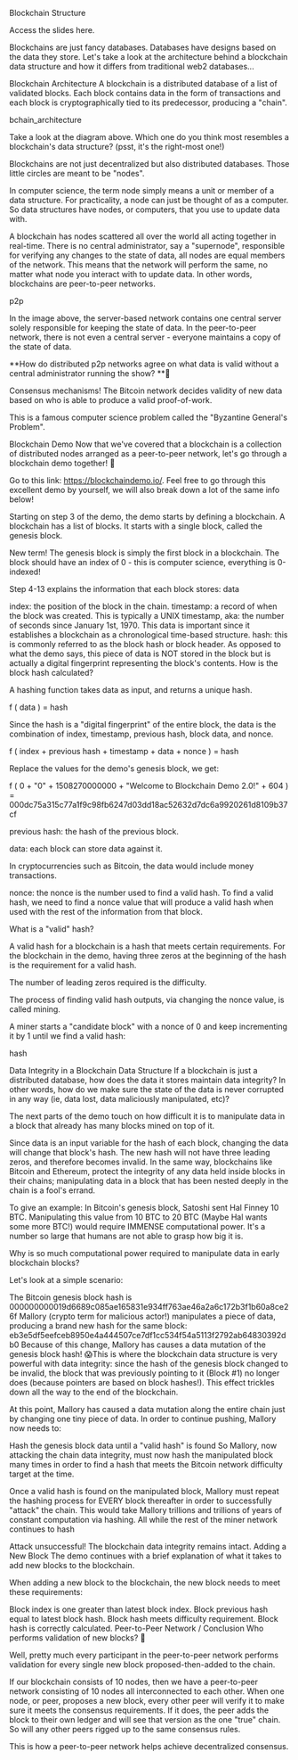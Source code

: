 Blockchain Structure

Access the slides here.

Blockchains are just fancy databases. Databases have designs based on the data they store. Let's take a look at the architecture behind a blockchain data structure and how it differs from traditional web2 databases...

Blockchain Architecture
A blockchain is a distributed database of a list of validated blocks. Each block contains data in the form of transactions and each block is cryptographically tied to its predecessor, producing a "chain".

bchain_architecture

Take a look at the diagram above. Which one do you think most resembles a blockchain's data structure? (psst, it's the right-most one!)

Blockchains are not just decentralized but also distributed databases. Those little circles are meant to be "nodes".

In computer science, the term node simply means a unit or member of a data structure. For practicality, a node can just be thought of as a computer. So data structures have nodes, or computers, that you use to update data with.

A blockchain has nodes scattered all over the world all acting together in real-time. There is no central administrator, say a "supernode", responsible for verifying any changes to the state of data, all nodes are equal members of the network. This means that the network will perform the same, no matter what node you interact with to update data. In other words, blockchains are peer-to-peer networks.

p2p

In the image above, the server-based network contains one central server solely responsible for keeping the state of data. In the peer-to-peer network, there is not even a central server - everyone maintains a copy of the state of data.

**How do distributed p2p networks agree on what data is valid without a central administrator running the show? **🤔

Consensus mechanisms! The Bitcoin network decides validity of new data based on who is able to produce a valid proof-of-work.

This is a famous computer science problem called the "Byzantine General's Problem".

Blockchain Demo
Now that we've covered that a blockchain is a collection of distributed nodes arranged as a peer-to-peer network, let's go through a blockchain demo together! :handshake:

Go to this link: https://blockchaindemo.io/. Feel free to go through this excellent demo by yourself, we will also break down a lot of the same info below!

Starting on step 3 of the demo, the demo starts by defining a blockchain.
A blockchain has a list of blocks. It starts with a single block, called the genesis block.

New term! The genesis block is simply the first block in a blockchain. The block should have an index of 0 - this is computer science, everything is 0-indexed!

Step 4-13 explains the information that each block stores:
data

index: the position of the block in the chain.
timestamp: a record of when the block was created. This is typically a UNIX timestamp, aka: the number of seconds since January 1st, 1970. This data is important since it establishes a blockchain as a chronological time-based structure.
hash: this is commonly referred to as the block hash or block header. As opposed to what the demo says, this piece of data is NOT stored in the block but is actually a digital fingerprint representing the block's contents.
How is the block hash calculated?

A hashing function takes data as input, and returns a unique hash.

f ( data ) = hash

Since the hash is a "digital fingerprint" of the entire block, the data is the combination of index, timestamp, previous hash, block data, and nonce.

f ( index + previous hash + timestamp + data + nonce ) = hash

Replace the values for the demo's genesis block, we get:

f ( 0 + "0" + 1508270000000 + "Welcome to Blockchain Demo 2.0!" + 604 ) = 000dc75a315c77a1f9c98fb6247d03dd18ac52632d7dc6a9920261d8109b37cf

previous hash: the hash of the previous block.

data: each block can store data against it.

In cryptocurrencies such as Bitcoin, the data would include money transactions.

nonce: the nonce is the number used to find a valid hash.
To find a valid hash, we need to find a nonce value that will produce a valid hash when used with the rest of the information from that block.

What is a "valid" hash?

A valid hash for a blockchain is a hash that meets certain requirements. For the blockchain in the demo, having three zeros at the beginning of the hash is the requirement for a valid hash.

The number of leading zeros required is the difficulty.

The process of finding valid hash outputs, via changing the nonce value, is called mining.

A miner starts a "candidate block" with a nonce of 0 and keep incrementing it by 1 until we find a valid hash:

hash

Data Integrity in a Blockchain Data Structure
If a blockchain is just a distributed database, how does the data it stores maintain data integrity? In other words, how do we make sure the state of the data is never corrupted in any way (ie, data lost, data maliciously manipulated, etc)?

The next parts of the demo touch on how difficult it is to manipulate data in a block that already has many blocks mined on top of it.

Since data is an input variable for the hash of each block, changing the data will change that block's hash. The new hash will not have three leading zeros, and therefore becomes invalid. In the same way, blockchains like Bitcoin and Ethereum, protect the integrity of any data held inside blocks in their chains; manipulating data in a block that has been nested deeply in the chain is a fool's errand.

To give an example: In Bitcoin's genesis block, Satoshi sent Hal Finney 10 BTC. Manipulating this value from 10 BTC to 20 BTC (Maybe Hal wants some more BTC!) would require IMMENSE computational power. It's a number so large that humans are not able to grasp how big it is.

Why is so much computational power required to manipulate data in early blockchain blocks?

Let's look at a simple scenario:

The Bitcoin genesis block hash is 000000000019d6689c085ae165831e934ff763ae46a2a6c172b3f1b60a8ce26f
Mallory (crypto term for malicious actor!) manipulates a piece of data, producing a brand new hash for the same block: eb3e5df5eefceb8950e4a444507ce7df1cc534f54a5113f2792ab64830392db0
Because of this change, Mallory has causes a data mutation of the genesis block hash! 😱This is where the blockchain data structure is very powerful with data integrity: since the hash of the genesis block changed to be invalid, the block that was previously pointing to it (Block #1) no longer does (because pointers are based on block hashes!). This effect trickles down all the way to the end of the blockchain.

At this point, Mallory has caused a data mutation along the entire chain just by changing one tiny piece of data. In order to continue pushing, Mallory now needs to:

Hash the genesis block data until a "valid hash" is found
So Mallory, now attacking the chain data integrity, must now hash the manipulated block many times in order to find a hash that meets the Bitcoin network difficulty target at the time.

Once a valid hash is found on the manipulated block, Mallory must repeat the hashing process for EVERY block thereafter in order to successfully "attack" the chain.
This would take Mallory trillions and trillions of years of constant computation via hashing. All while the rest of the miner network continues to hash

Attack unsuccessful! The blockchain data integrity remains intact.
Adding a New Block
The demo continues with a brief explanation of what it takes to add new blocks to the blockchain.

When adding a new block to the blockchain, the new block needs to meet these requirements:

Block index is one greater than latest block index.
Block previous hash equal to latest block hash.
Block hash meets difficulty requirement.
Block hash is correctly calculated.
Peer-to-Peer Network / Conclusion
Who performs validation of new blocks? 🤔

Well, pretty much every participant in the peer-to-peer network performs validation for every single new block proposed-then-added to the chain.

If our blockchain consists of 10 nodes, then we have a peer-to-peer network consisting of 10 nodes all interconnected to each other. When one node, or peer, proposes a new block, every other peer will verify it to make sure it meets the consensus requirements. If it does, the peer adds the block to their own ledger and will see that version as the one "true" chain. So will any other peers rigged up to the same consensus rules.

This is how a peer-to-peer network helps achieve decentralized consensus.

